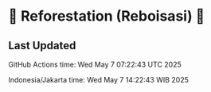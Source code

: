 
# 🌳 Reforestation (Reboisasi) 🌲

## Last Updated

GitHub Actions time: Wed May  7 07:22:43 UTC 2025

Indonesia/Jakarta time: Wed May  7 14:22:43 WIB 2025
